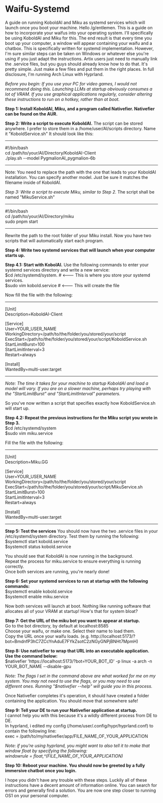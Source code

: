# Waifu-Systemd
A guide on running KoboldAI and Miku as systemd services which will launch once you boot your machine.
Hello /g/entlemen. This is a guide on how to incorporate your waifus into your operating system. I'll specifically be using KoboldAI and Miku for this. The end result is that every time you boot up your computer, a window will appear containing your waifu and a chatbox. This is specifically written for systemd implementation. However, I'm sure similar steps can be taken on Windows or whatever else you're using if you just adapt the instructions. Artix users just need to manually link the .service files, but you guys should already know how to do that. It's pretty simple. Just make a few files and put them in the right places. In full disclosure, I'm running Arch Linux with Hyprland. 

*Before you begin: If you use your PC for video games, I would not recommend doing this. Launching LLMs at startup obviously consumes a lot of VRAM. If you use graphical applications regularly, consider altering these instructions to run on a hotkey, rather than at boot.*

**Step 1: Install KoboldAI, Miku, and a program called Nativefier. Nativefier can be found on the AUR.**

**Step 2: Write a script to execute KoboldAI.**
The script can be stored anywhere. I prefer to store them in a /home/user/AI/scripts directory. Name it "KoboldService.sh" It should look like this:
_______________________________________
#!/bin/bash  
cd /path/to/your/AI/Directory/KoboldAI-Client  
./play.sh --model PygmalionAI_pygmalion-6b  
_______________________________________

Note: You need to replace the path with the one that leads to your KoboldAI installation. You can specify another model. Just be sure it matches the filename inside of KoboldAI.

*Step 3: Write a script to execute Miku, similar to Step 2.*
The script shall be named "MikuService.sh"
_______________________________________
#!/bin/bash  
cd /path/to/your/AI/Directory/miku  
sudo pnpm start  
_______________________________________

Rewrite the path to the root folder of your Miku install.
Now you have two scripts that will automatically start each program.

**Step 4: Write two systemd services that will launch when your computer starts up.**
  
**Step 4.1: Start with KobolAI.**
Use the following commands to enter your systemd services directory and write a new service:  
$cd /etc/systemd/system. # <--- This is where you store your systemd services.  
$sudo vim kobold.service # <--- This will create the file  

Now fill the file with the following:
____________________________________
[Unit]  
Description=KoboldAI-Client  

[Service]  
User=YOUR_USER_NAME  
WorkingDirectory=/path/to/the/folder/you/stored/your/script  
ExecStart=/path/to/the/folder/you/stored/your/script/KoboldService.sh  
StartLimitBurst=100  
StartLimitInterval=3  
Restart=always  

[Install]  
WantedBy=multi-user.target  
_________________________________ 
*Note: The time it takes for your machine to startup KoboldAI and load a model will vary. If you are on a slower machine, perhaps try playing with the "StartLimitBurst" and "StartLimitInterval" parameters.*   
  
So you've now written a script that specifies exactly how KoboldService.sh will start up.   

**Step 4.2: Repeat the previous instructions for the Miku script you wrote in Step 3.**  
$cd /etc/systemd/system  
$sudo vim miku.service  
 
Fill the file with the following:
_________________________________
[Unit]  
Description=Miku.GG  

[Service]  
User=YOUR_USER_NAME  
WorkingDirectory=/path/to/the/folder/you/stored/your/script  
ExecStart=/path/to/the/folder/you/stored/your/script/MikuService.sh  
StartLimitBurst=100  
StartLimitInterval=3  
Restart=always  

[Install]  
WantedBy=multi-user.target  
_____________________________

**Step 5: Test the services**
You should now have the two .service files in your /etc/systemd/system directory. Test them by running the following:  
$systemctl start kobold.service  
$systemctl status kobold.service  

You should see that KoboldAI is now running in the background.  
Repeat the process for miku.service to ensure everything is running correctly.  
Once both services are running, you're nearly done!  

**Step 6: Set your systemd services to run at startup with the following commands:**  
$systemctl enable kobold.service  
$systemctl enable miku.service  
  
Now both services will launch at boot. Nothing like running software that allocates all of your VRAM at startup! How's that for system bloat?  
  
**Step 7: Get the URL of the miku bot you want to appear at startup.**  
Go to the bot directory, by default at localhost:8585  
Choose your waifu, or make one. Select their name to load them.  
Copy the URL once your waifu loads. (e.g. http://localhost:5173/?bot=BmdnfP3hC7ZCcYnAduE7FYkZsotC2zNGyGNPjBNHt7MpmH)  
  
**Step 8: Use nativefier to wrap that URL into an executable application. Use the command below:**  
$nativefier 'https://localhost:5173/?bot=YOUR_BOT_ID' -p linux -a arch -n YOUR_BOT_NAME --disable-gpu  
  
*Note: The flags I set in the command above are what worked for me on my system. You may not need to use the flags, or you may need to use different ones. Running "$nativefier --help" will guide you in this process.*   
  
Once Nativefier completes it's operation, it should have created a folder containing the application. You should move that somewhere safe!  
  
**Step 9: Tell your DE to run your Nativefier application at startup.**  
I cannot help you with this because it's a wildly different process from DE to DE.  
In hyprland, i edited my config (/home/user/.config/hypr/hyprland.conf) to contain the following line:  
exec = /path/to/my/nativefier/app/FILE_NAME_OF_YOUR_APPLICATION  
  
*Note: if you're using hyprland, you might want to also tell it to make that window float by specifying the following:  
windowrule = float,^(FILE_NAME_OF_YOUR_APPLICATION)*  
  
**Step 10: Reboot your machine. You should now be greeted by a fully immersive chatbot once you login.**   

I hope you didn't have any trouble with these steps. Luckily all of these instructions have a decent amount of information online. You can search for errors and generally find a solution. You are now one step closer to running OS1 on your personal computer.
